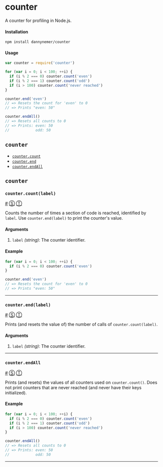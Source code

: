 # counter

A counter for profiling in Node.js.

#### Installation
```shell
npm install dannynemer/counter
```

#### Usage
```js
var counter = require('counter')

for (var i = 0; i < 100; ++i) {
  if (i % 2 === 0) counter.count('even')
  if (i % 2 === 1) counter.count('odd')
  if (i > 100) counter.count('never reached')
}

counter.end('even')
// => Resets the count for 'even' to 0
// => Prints "even: 50"

counter.endAll()
// => Resets all counts to 0
// => Prints: even: 50
//            odd: 50
```

<!-- div class="toc-container" -->

<!-- div -->

## `counter`
* <a href="#counter-count">`counter.count`</a>
* <a href="#counter-end">`counter.end`</a>
* <a href="#counter-endAll">`counter.endAll`</a>

<!-- /div -->

<!-- /div -->

<!-- div class="doc-container" -->

<!-- div -->

## `counter`

<!-- div -->

### <a id="counter-count"></a>`counter.count(label)`
<a href="#counter-count">#</a> [&#x24C8;](https://github.com/DannyNemer/counter/blob/master/counter.js#L34 "View in source") [&#x24C9;][1]

Counts the number of times a section of code is reached, identified by `label`. Use `counter.end(label)` to print the counter's value.

#### Arguments
1. `label` *(string)*: The counter identifier.

#### Example
```js
for (var i = 0; i < 100; ++i) {
  if (i % 2 === 0) counter.count('even')
}

counter.end('even')
// => Resets the count for 'even' to 0
// => Prints "even: 50"
```
* * *

<!-- /div -->

<!-- div -->

### <a id="counter-end"></a>`counter.end(label)`
<a href="#counter-end">#</a> [&#x24C8;](https://github.com/DannyNemer/counter/blob/master/counter.js#L46 "View in source") [&#x24C9;][1]

Prints (and resets the value of) the number of calls of `counter.count(label)`.

#### Arguments
1. `label` *(string)*: The counter identifier.

* * *

<!-- /div -->

<!-- div -->

### <a id="counter-endAll"></a>`counter.endAll`
<a href="#counter-endAll">#</a> [&#x24C8;](https://github.com/DannyNemer/counter/blob/master/counter.js#L74 "View in source") [&#x24C9;][1]

Prints (and resets) the values of all counters used on `counter.count()`. Does not print counters that are never reached (and never have their keys initialized).

#### Example
```js
for (var i = 0; i < 100; ++i) {
  if (i % 2 === 0) counter.count('even')
  if (i % 2 === 1) counter.count('odd')
  if (i > 100) counter.count('never reached')
}

counter.endAll()
// => Resets all counts to 0
// => Prints: even: 50
//            odd: 50
```
* * *

<!-- /div -->

<!-- /div -->

<!-- /div -->

 [1]: #counter "Jump back to the TOC."
